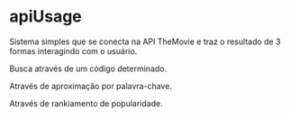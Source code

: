 # apiUsage

Sistema simples que se conecta na API TheMovie e traz o resultado de 3 formas interagindo com o usuário.

Busca através de um código determinado.

Através de aproximação por palavra-chave.

Através de rankiamento de popularidade.
